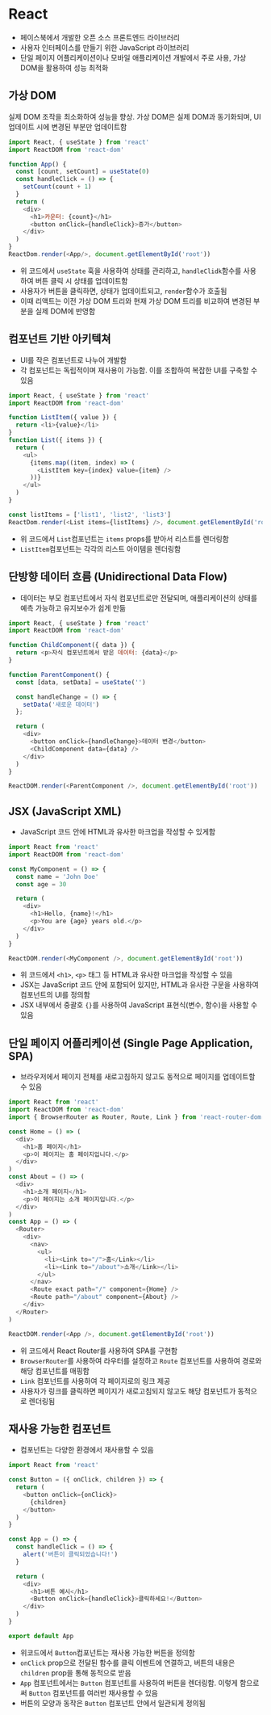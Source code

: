 # React
- 페이스북에서 개발한 오픈 소스 프론트엔드 라이브러리
- 사용자 인터페이스를 만들기 위한 JavaScript 라이브러리
- 단일 페이지 어플리케이션이나 모바일 애플리케이션 개발에서 주로 사용, 가상 DOM을 활용하여 성능 최적화


## 가상 DOM 
실제 DOM 조작을 최소화하여 성능을 향상. 가상 DOM은 실제 DOM과 동기화되며, UI 업데이트 시에 변경된 부분만 업데이트함
```js
import React, { useState } from 'react'
import ReactDOM from 'react-dom'

function App() {
  const [count, setCount] = useState(0)
  const handleClick = () => {
    setCount(count + 1)
  }
  return (
    <div>
      <h1>카운터: {count}</h1>
      <button onClick={handleClick}>증가</button>
    </div>
  )
}
ReactDom.render(<App/>, document.getElementById('root'))
```
- 위 코드에서 `useState` 훅을 사용하여 상태를 관리하고, `handleClidk`함수를 사용하여 버튼 클릭 시 상태를 업데이트함
- 사용자가 버튼을 클릭하면, 상태가 업데이트되고, `render`함수가 호출됨
- 이때 리액트는 이전 가상 DOM 트리와 현재 가상 DOM 트리를 비교하여 변경된 부분을 실제 DOM에 반영함


## 컴포넌트 기반 아키텍쳐
- UI를 작은 컴포넌트로 나누어 개발함
- 각 컴포넌트는 독립적이며 재사용이 가능함. 이를 조합하여 복잡한 UI를 구축할 수 있음
```js
import React, { useState } from 'react'
import ReactDOM from 'react-dom'

function ListItem({ value }) {
  return <li>{value}</li>
}
function List({ items }) {
  return (
    <ul>
      {items.map((item, index) => (
        <ListItem key={index} value={item} />
      ))}
    </ul>
  )
}

const listItems = ['list1', 'list2', 'list3']
ReactDom.render(<List items={listItems} />, document.getElementById('root'))
```
- 위 코드에서 `List`컴포넌트는 `items` props를 받아서 리스트를 렌더링함
- `ListItem`컴포넌트는 각각의 리스트 아이템을 렌더링함

## 단방향 데이터 흐름 (Unidirectional Data Flow)
- 데이터는 부모 컴포넌트에서 자식 컴포넌트로만 전달되며, 애플리케이션의 상태를 예측 가능하고 유지보수가 쉽게 만듦
```js
import React, { useState } from 'react'
import ReactDOM from 'react-dom'

function ChildComponent({ data }) {
  return <p>자식 컴포넌트에서 받은 데이터: {data}</p>
}

function ParentComponent() {
  const [data, setData] = useState('')

  const handleChange = () => {
    setData('새로운 데이터')
  };

  return (
    <div>
      <button onClick={handleChange}>데이터 변경</button>
      <ChildComponent data={data} />
    </div>
  )
}

ReactDOM.render(<ParentComponent />, document.getElementById('root'))
```

## JSX (JavaScript XML)
- JavaScript 코드 안에 HTML과 유사한 마크업을 작성할 수 있게함
```js
import React from 'react'
import ReactDOM from 'react-dom'

const MyComponent = () => {
  const name = 'John Doe'
  const age = 30

  return (
    <div>
      <h1>Hello, {name}!</h1>
      <p>You are {age} years old.</p>
    </div>
  )
}

ReactDOM.render(<MyComponent />, document.getElementById('root'))
```
- 위 코드에서 `<h1>`, `<p>` 태그 등 HTML과 유사한 마크업을 작성할 수 있음
- JSX는 JavaScript 코드 안에 포함되어 있지만, HTML과 유사한 구문을 사용하여 컴포넌트의 UI를 정의함
- JSX 내부에서 중괄호 `{}`를 사용하여 JavaScript 표현식(변수, 함수)을 사용할 수 있음

## 단일 페이지 어플리케이션 (Single Page Application, SPA)
- 브라우저에서 페이지 전체를 새로고침하지 않고도 동적으로 페이지를 업데이트할 수 있음
```js
import React from 'react'
import ReactDOM from 'react-dom'
import { BrowserRouter as Router, Route, Link } from 'react-router-dom'

const Home = () => (
  <div>
    <h1>홈 페이지</h1>
    <p>이 페이지는 홈 페이지입니다.</p>
  </div>
)
const About = () => (
  <div>
    <h1>소개 페이지</h1>
    <p>이 페이지는 소개 페이지입니다.</p>
  </div>
)
const App = () => (
  <Router>
    <div>
      <nav>
        <ul>
          <li><Link to="/">홈</Link></li>
          <li><Link to="/about">소개</Link></li>
        </ul>
      </nav>
      <Route exact path="/" component={Home} />
      <Route path="/about" component={About} />
    </div>
  </Router>
)

ReactDOM.render(<App />, document.getElementById('root'))
```
- 위 코드에서 React Router를 사용하여 SPA를 구현함
- `BrowserRouter`를 사용하여 라우터를 설정하고 `Route` 컴포넌트를 사용하여 경로와 해당 컴포넌트를 매핑함
- `Link` 컴포넌트를 사용하여 각 페이지로의 링크 제공
- 사용자가 링크를 클릭하면 페이지가 새로고침되지 않고도 해당 컴포넌트가 동적으로 렌더링됨

## 재사용 가능한 컴포넌트
- 컴포넌트는 다양한 환경에서 재사용할 수 있음
```js
import React from 'react'

const Button = ({ onClick, children }) => {
  return (
    <button onClick={onClick}>
      {children}
    </button>
  )
}

const App = () => {
  const handleClick = () => {
    alert('버튼이 클릭되었습니다!')
  }

  return (
    <div>
      <h1>버튼 예시</h1>
      <Button onClick={handleClick}>클릭하세요!</Button>
    </div>
  )
}

export default App
```
- 위코드에서 `Button`컴포넌트는 재사용 가능한 버튼을 정의함
-  `onClick` prop으로 전달된 함수를 클릭 이벤트에 연결하고, 버튼의 내용은 `children` prop을 통해 동적으로 받음
-  `App` 컴포넌트에서는 `Button` 컴포넌트를 사용하여 버튼을 렌더링함. 이렇게 함으로써 `Button` 컴포넌트를 여러번 재사용할 수 있음
-  버튼의 모양과 동작은 `Button` 컴포넌트 안에서 일관되게 정의됨


















